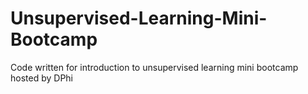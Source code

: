# Unsupervised-Learning-Mini-Bootcamp
Code written for introduction to unsupervised learning mini bootcamp hosted by DPhi
